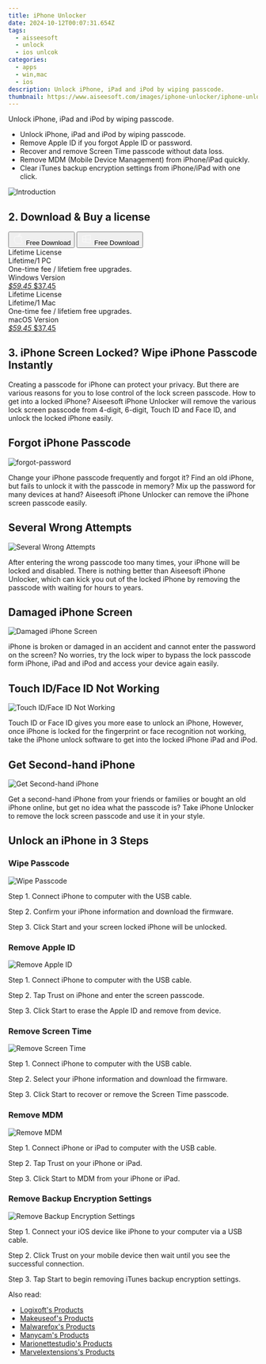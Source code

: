 ```yaml
---
title: iPhone Unlocker
date: 2024-10-12T00:07:31.654Z
tags: 
  - aisseesoft
  - unlock
  - ios unlcok
categories: 
  - apps
  - win,mac
  - ios
description: Unlock iPhone, iPad and iPod by wiping passcode.
thumbnail: https://www.aiseesoft.com/images/iphone-unlocker/iphone-unlocker.svg
---
```


Unlock iPhone, iPad and iPod by wiping passcode.

- Unlock iPhone, iPad and iPod by wiping passcode.
- Remove Apple ID if you forgot Apple ID or password.
- Recover and remove Screen Time passcode without data loss.
- Remove MDM (Mobile Device Management) from iPhone/iPad quickly.
- Clear iTunes backup encryption settings from iPhone/iPad with one click.

![Introduction](https://www.aiseesoft.com/images/iphone-unlocker/iphone-unlocker.svg)

## 2. Download & Buy a license

<div class="mx-auto flex items-center justify-center space-x-4">
  <button 
  onclick="javascript:window.open('https://secure.2checkout.com/order/checkout.php?PRODS=29335412&QTY=1&COUPON=AISEOHC&DESIGN_TYPE=2&SHORT_FORM=1&AFFILIATE=108875&CART=1', '_blank');
    window.open('https://download.aiseesoft.com/mac/iphone-unlocker-for-mac.dmg', '_blank');void(0);"
  class="flex flex-row font-bold rounded-lg text-lg w-48 h-16 bg-[#FF8014] text-[#ffffff] items-center justify-center p-2">
    <svg width="24px" height="24px" viewBox="0 0 24 24" xmlns="http://www.w3.org/2000/svg" color="#ffffff" fill="none" stroke="currentColor" stroke-width="3" stroke-linecap="round" stroke-linejoin="round"><path d="M16 2C16.3632 4.17921 14.0879 5.83084 12.8158 6.57142C12.4406 6.78988 12.0172 6.5117 12.0819 6.08234C12.2993 4.63878 13.0941 2.00008 16 2Z" stroke="#f8f7f7" stroke-width="1.5"></path><path d="M9 6.5C9.89676 6.5 10.6905 6.69941 11.2945 6.92013C12.0563 7.19855 12.9437 7.19854 13.7055 6.92012C14.3094 6.6994 15.1032 6.5 15.9999 6.5C17.0852 6.5 18.4649 7.08889 19.4999 8.26666C16 11 17 15.5 20.269 16.6916C19.2253 19.5592 17.2413 21.5 15.4999 21.5C13.9999 21.5 14 20.8 12.5 20.8C11 20.8 11 21.5 9.5 21.5C7 21.5 4 17.5 4 12.5C4 8.5 7 6.5 9 6.5Z" stroke="#f8f7f7" stroke-width="1.5"></path></svg>    
    <span class="font-medium mx-auto">Free Download</span>  
  </button>
  <button 
  onclick="javascript:window.open('https://secure.2checkout.com/order/checkout.php?PRODS=27966359&QTY=1&COUPON=AISEOHC&DESIGN_TYPE=2&SHORT_FORM=1&AFFILIATE=108875&CART=1', '_blank');
    window.open('https://download.aiseesoft.com/iphone-unlocker.exe', '_blank');void(0);"
  class="flex flex-row font-bold rounded-lg text-lg w-48 h-16 bg-[#FF8014] text-[#ffffff] items-center justify-center p-2">
    <svg width="24px" height="24px" viewBox="0 0 24 24" xmlns="http://www.w3.org/2000/svg" color="#ffffff" fill="none" stroke="currentColor" stroke-width="3" stroke-linecap="round" stroke-linejoin="round"><path d="M4 16.9865V7.01353C4 6.71792 4.21531 6.46636 4.50737 6.42072L19.3074 4.10822C19.6713 4.05137 20 4.33273 20 4.70103V19.299C20 19.6673 19.6713 19.9486 19.3074 19.8918L4.50737 17.5793C4.21531 17.5336 4 17.2821 4 16.9865Z" stroke="#f8f7f7" stroke-width="1.5"></path><path d="M4 12H20" stroke="#f8f7f7" stroke-width="1.5"></path><path d="M10.5 5.5V18.5" stroke="#f8f7f7" stroke-width="1.5"></path></svg>
    <span class="font-medium mx-auto">Free Download</span>  
  </button>
</div>

<div class="mx-auto flex items-center justify-center">
  <div class="m-8 grid grid-cols-1 gap-6 xl:grid-cols-2">
    <div class="flex w-full flex-col rounded-2xl bg-[#ffffff] text-[#374151] shadow-xl xl:w-96">
      <div class="flex h-full flex-col p-8">
        <div class="pb-6 text-3xl font-bold">Lifetime License</div>
        <div class="pb-12 text-lg">
          Lifetime/1 PC
          <div class="text-xs">One-time fee / lifetiem free upgrades.</div>
          <div class="text-xs">Windows Version</div>
        </div>
        <div class="flex flex-col gap-3 text-base"></div>
        <div class="flex flex-grow"></div>
        <div class="flex pt-10">
          <a href="https://secure.2checkout.com/order/checkout.php?PRODS=27966359&QTY=1&COUPON=AISEOHC&DESIGN_TYPE=2&SHORT_FORM=1&AFFILIATE=108875&CART=1" class="w-full transform cursor-pointer rounded-lg bg-[#7e22ce] p-3 text-center text-xl font-bold !text-[#ffffff] !no-underline transition-transform hover:bg-purple-800 active:scale-95"> 
           <em class="text-base line-through !text-[#c5c5c5]">$59.45</em>
            $37.45
          </a>
        </div>
      </div>
    </div>
    <div class="flex w-full flex-col rounded-2xl bg-[#ffffff] text-[#374151] shadow-xl xl:w-96">
      <div class="flex h-full flex-col p-8">
        <div class="pb-6 text-3xl font-bold">Lifetime License</div>
        <div class="pb-12 text-lg">
          Lifetime/1 Mac
          <div class="text-xs">One-time fee / lifetiem free upgrades.</div>
          <div class="text-xs">macOS Version</div>
        </div>
        <div class="flex flex-col gap-3 text-base"></div>
        <div class="flex flex-grow"></div>
        <div class="flex pt-10">
          <a href="https://secure.2checkout.com/order/checkout.php?PRODS=29335412&QTY=1&COUPON=AISEOHC&DESIGN_TYPE=2&SHORT_FORM=1&AFFILIATE=108875&CART=1" class="w-full transform cursor-pointer rounded-lg bg-[#7e22ce] p-3 text-center text-xl font-bold !text-[#ffffff] !no-underline transition-transform hover:bg-purple-800 active:scale-95">
           <em class="text-base line-through !text-[#c5c5c5]">$59.45</em>
            $37.45
          </a>
        </div>
      </div>
    </div>   
  </div>
</div>

## 3. iPhone Screen Locked? Wipe iPhone Passcode Instantly

Creating a passcode for iPhone can protect your privacy. But there are various reasons for you to lose control of the lock screen passcode. How to get into a locked iPhone? Aiseesoft iPhone Unlocker will remove the various lock screen passcode from 4-digit, 6-digit, Touch ID and Face ID, and unlock the locked iPhone easily.

## Forgot iPhone Passcode

![forgot-password](https://www.aiseesoft.com/images/iphone-unlocker/forgot-password.jpg)

Change your iPhone passcode frequently and forgot it? Find an old iPhone, but fails to unlock it with the passcode in memory? Mix up the password for many devices at hand? Aiseesoft iPhone Unlocker can remove the iPhone screen passcode easily.

## Several Wrong Attempts

![Several Wrong Attempts](https://www.aiseesoft.com/images/iphone-unlocker/iphone-disabled.jpg)

After entering the wrong passcode too many times, your iPhone will be locked and disabled. There is nothing better than Aiseesoft iPhone Unlocker, which can kick you out of the locked iPhone by removing the passcode with waiting for hours to years.

## Damaged iPhone Screen

![Damaged iPhone Screen](https://www.aiseesoft.com/images/iphone-unlocker/broken-screen.jpg)

iPhone is broken or damaged in an accident and cannot enter the password on the screen? No worries, try the lock wiper to bypass the lock passcode form iPhone, iPad and iPod and access your device again easily.

## Touch ID/Face ID Not Working

![Touch ID/Face ID Not Working](https://www.aiseesoft.com/images/iphone-unlocker/face-id.jpg)

Touch ID or Face ID gives you more ease to unlock an iPhone, However, once iPhone is locked for the fingerprint or face recognition not working, take the iPhone unlock software to get into the locked iPhone iPad and iPod.

## Get Second-hand iPhone

![Get Second-hand iPhone](https://www.aiseesoft.com/images/iphone-unlocker/second-hand-iphone.jpg)

Get a second-hand iPhone from your friends or families or bought an old iPhone online, but get no idea what the passcode is? Take iPhone Unlocker to remove the lock screen passcode and use it in your style.

## Unlock an iPhone in 3 Steps

### Wipe Passcode

![Wipe Passcode](https://www.aiseesoft.com/images/iphone-unlocker/wipepasscode-steps.png)

Step 1. Connect iPhone to computer with the USB cable.

Step 2. Confirm your iPhone information and download the firmware.

Step 3. Click Start and your screen locked iPhone will be unlocked.

### Remove Apple ID

![Remove Apple ID](https://www.aiseesoft.com/images/iphone-unlocker/removeappleid-steps.png)

Step 1. Connect iPhone to computer with the USB cable.

Step 2. Tap Trust on iPhone and enter the screen passcode.

Step 3. Click Start to erase the Apple ID and remove from device.

### Remove Screen Time

![Remove Screen Time](https://www.aiseesoft.com/images/iphone-unlocker/removescreentime-steps.png)

Step 1. Connect iPhone to computer with the USB cable.

Step 2. Select your iPhone information and download the firmware.

Step 3. Click Start to recover or remove the Screen Time passcode.

### Remove MDM

![Remove MDM](https://www.aiseesoft.com/images/iphone-unlocker/remove-mdm-steps.png)

Step 1. Connect iPhone or iPad to computer with the USB cable.

Step 2. Tap Trust on your iPhone or iPad.

Step 3. Click Start to MDM from your iPhone or iPad.

### Remove Backup Encryption Settings

![Remove Backup Encryption Settings](https://www.aiseesoft.com/images/iphone-unlocker/remove-backup-encryption-settings.jpg)

Step 1. Connect your iOS device like iPhone to your computer via a USB cable.

Step 2. Click Trust on your mobile device then wait until you see the successful connection.

Step 3. Tap Start to begin removing iTunes backup encryption settings.

<ins class="adsbygoogle"
      style="display:block"
      data-ad-client="ca-pub-7571918770474297"
      data-ad-slot="8358498916"
      data-ad-format="auto"
      data-full-width-responsive="true"></ins>

<span class="atpl-alsoreadstyle">Also read:</span>
<div><ul>
<li><a href="https://tools.techidaily.com/logixoft/products/"><u>Logixoft's Products</u></a></li>
<li><a href="https://tools.techidaily.com/makeuseof/products/"><u>Makeuseof's Products</u></a></li>
<li><a href="https://tools.techidaily.com/malwarefox/products/"><u>Malwarefox's Products</u></a></li>
<li><a href="https://tools.techidaily.com/manycam/products/"><u>Manycam's Products</u></a></li>
<li><a href="https://tools.techidaily.com/marionettestudio/products/"><u>Marionettestudio's Products</u></a></li>
<li><a href="https://tools.techidaily.com/marvelextensions/products/"><u>Marvelextensions's Products</u></a></li>
</ul></div>

